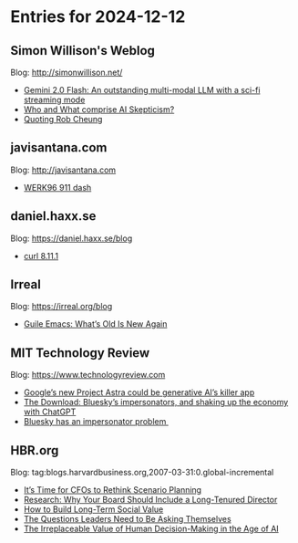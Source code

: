 # Entries for 2024-12-12
## Simon Willison's Weblog 
Blog: http://simonwillison.net/ 

- [Gemini 2.0 Flash: An outstanding multi-modal LLM with a sci-fi streaming mode](https://simonwillison.net/2024/Dec/11/gemini-2/#atom-everything)
- [Who and What comprise AI Skepticism?](https://simonwillison.net/2024/Dec/11/who-and-what-comprise-ai-skepticism/#atom-everything)
- [Quoting Rob Cheung](https://simonwillison.net/2024/Dec/11/rob-cheung/#atom-everything)
## javisantana.com 
Blog: http://javisantana.com 

- [WERK96 911 dash](http://javisantana.com/inspiration/2024-12-11-work96.html)
## daniel.haxx.se 
Blog: https://daniel.haxx.se/blog 

- [curl 8.11.1](https://daniel.haxx.se/blog/2024/12/11/curl-8-11-1/)
## Irreal 
Blog: https://irreal.org/blog 

- [Guile Emacs: What’s Old Is New Again](https://irreal.org/blog/?p=12635)
## MIT Technology Review 
Blog: https://www.technologyreview.com 

- [Google’s new Project Astra could be generative AI’s killer app](https://www.technologyreview.com/2024/12/11/1108493/googles-new-project-astra-could-be-generative-ais-killer-app/)
- [The Download: Bluesky’s impersonators, and shaking up the economy with ChatGPT](https://www.technologyreview.com/2024/12/11/1108479/the-download-blueskys-impersonators-and-shaking-up-the-economy-with-chatgpt/)
- [Bluesky has an impersonator problem ](https://www.technologyreview.com/2024/12/11/1108476/bluesky-has-an-impersonator-problem/)
## HBR.org 
Blog: tag:blogs.harvardbusiness.org,2007-03-31:0.global-incremental 

- [It’s Time for CFOs to Rethink Scenario Planning](https://hbr.org/2024/12/its-time-for-cfos-to-rethink-scenario-planning)
- [Research: Why Your Board Should Include a Long-Tenured Director](https://hbr.org/2024/12/research-why-your-board-should-include-a-long-tenured-director)
- [How to Build Long-Term Social Value](https://hbr.org/podcast/2024/12/how-to-build-long-term-social-value)
- [The Questions Leaders Need to Be Asking Themselves](https://hbr.org/podcast/2024/12/the-questions-leaders-need-to-be-asking-themselves)
- [The Irreplaceable Value of Human Decision-Making in the Age of AI](https://hbr.org/2024/12/the-irreplaceable-value-of-human-decision-making-in-the-age-of-ai)